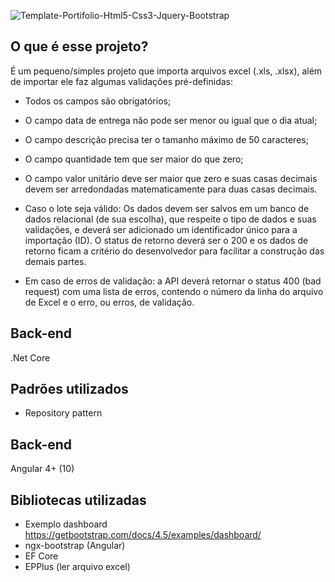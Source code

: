 ![Template-Portifolio-Html5-Css3-Jquery-Bootstrap](https://github.com/jeftegoesdev/Template-Portifolio-Html5-Css3-Jquery-Bootstrap/blob/master/images/part1.png)

## O que é esse projeto?

É um pequeno/simples projeto que importa arquivos excel (.xls, .xlsx), além de importar ele faz algumas validações pré-definidas:

- Todos os campos são obrigatórios;
- O campo data de entrega não pode ser menor ou igual que o dia atual;
- O campo descrição precisa ter o tamanho máximo de 50 caracteres;
- O campo quantidade tem que ser maior do que zero;
- O campo valor unitário deve ser maior que zero e suas casas decimais devem ser arredondadas matematicamente para duas casas decimais.

- Caso o lote seja válido: Os dados devem ser salvos em um banco de dados relacional
  (de sua escolha), que respeite o tipo de dados e suas validações, e deverá ser
  adicionado um identificador único para a importação (ID). O status de retorno deverá ser
  o 200 e os dados de retorno ficam a critério do desenvolvedor para facilitar a construção
  das demais partes.

- Em caso de erros de validação: a API deverá retornar o status 400 (bad request) com
  uma lista de erros, contendo o número da linha do arquivo de Excel e o erro, ou erros,
  de validação.

## Back-end

.Net Core

## Padrões utilizados

- Repository pattern

## Back-end

Angular 4+ (10)

## Bibliotecas utilizadas

- Exemplo dashboard https://getbootstrap.com/docs/4.5/examples/dashboard/
- ngx-bootstrap (Angular)
- EF Core
- EPPlus (ler arquivo excel)
